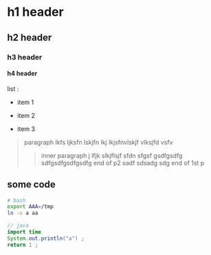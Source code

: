#    h1 header
##   h2 header
###  h3 header
#### h4 header

list :
* item 1
- item 2
* item 3

> paragraph
> lkfs ljksfn lskjfn lkj
> lkjsfnvlskjf
> vlksjfd vsfv
>> inner paragraph
>> j lfjk slkjflsjf
>>  sfdn sfgsf gsdfgsdfg
>> sdfgsdfgsdfgsdfg
>> end of p2
> sadf sdsadg sdg
> end of 1st p


## some code
```bash
# bash
export AAA=/tmp
ln -s a aa
```

```java
// java
import time
System.out.println("a") ;
return 1 ;
```
